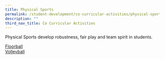 ```yaml
---
title: Physical Sports
permalink: /student-development/co-curricular-activities/physical-sports/
description: ""
third_nav_title: Co Curricular Activities
---
```

Physical Sports develop robustness, fair play and team spirit in students.

[Floorball](/files/CCA2023/floorball-infographic-2023.pdf) <br>
[Volleyball](/files/CCA2023/volleyball-infographic-2023.pdf)<br>